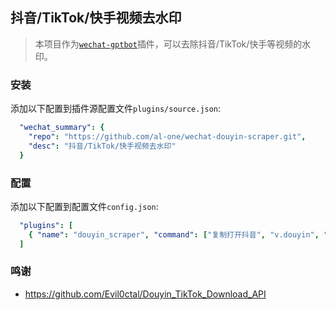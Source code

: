 ## 抖音/TikTok/快手视频去水印

> 本项目作为[`wechat-gptbot`](https://github.com/iuiaoin/wechat-gptbot)插件，可以去除抖音/TikTok/快手等视频的水印。

### 安装

添加以下配置到插件源配置文件`plugins/source.json`:
```yaml
  "wechat_summary": {
    "repo": "https://github.com/al-one/wechat-douyin-scraper.git",
    "desc": "抖音/TikTok/快手视频去水印"
  }
```

### 配置

添加以下配置到配置文件`config.json`:
```yaml
  "plugins": [
    { "name": "douyin_scraper", "command": ["复制打开抖音", "v.douyin", "tiktok.com", "kuaishou.com"] }
  ]
```

### 鸣谢

- https://github.com/Evil0ctal/Douyin_TikTok_Download_API
